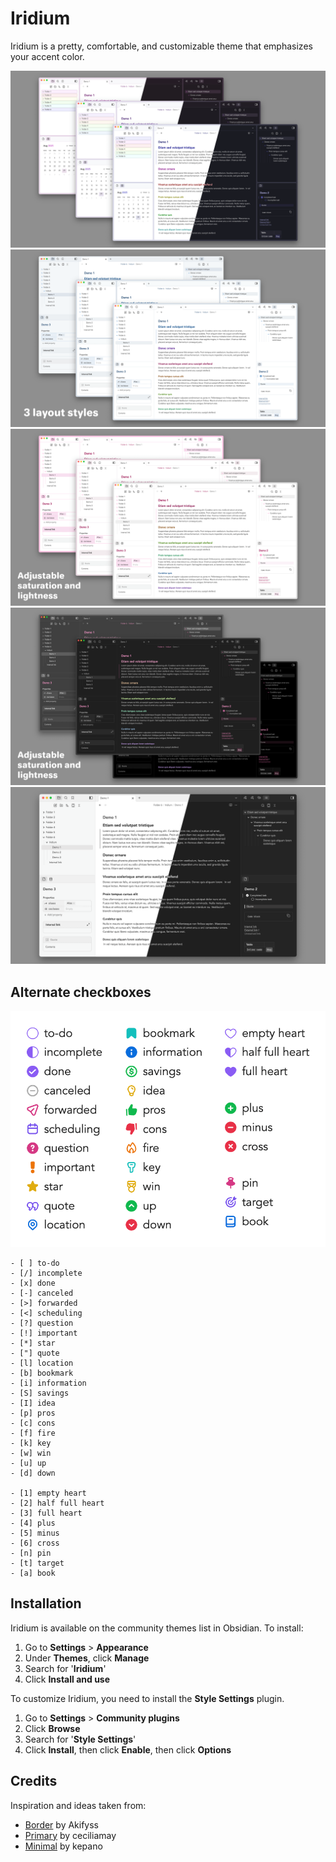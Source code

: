 # Iridium
Iridium is a pretty, comfortable, and customizable theme that emphasizes your accent color.

![](Images/cover.png)
![](Images/layouts.png)
![](Images/light.png)
![](Images/dark.png)
![](Images/gray.png)

## Alternate checkboxes
![](Images/checkboxes.png)

```
- [ ] to-do
- [/] incomplete
- [x] done
- [-] canceled
- [>] forwarded
- [<] scheduling
- [?] question
- [!] important
- [*] star
- ["] quote
- [l] location
- [b] bookmark
- [i] information
- [S] savings
- [I] idea
- [p] pros
- [c] cons
- [f] fire
- [k] key
- [w] win
- [u] up
- [d] down

- [1] empty heart
- [2] half full heart
- [3] full heart
- [4] plus
- [5] minus
- [6] cross
- [n] pin
- [t] target
- [a] book
```

## Installation
Iridium is available on the community themes list in Obsidian. To install: 
1. Go to **Settings** > **Appearance**
2. Under **Themes**, click **Manage**
3. Search for '**Iridium**'
4. Click **Install and use**

To customize Iridium, you need to install the **Style Settings** plugin.
1. Go to **Settings** > **Community plugins**
2. Click **Browse**
3. Search for '**Style Settings**'
4. Click **Install**, then click **Enable**, then click **Options**

## Credits
Inspiration and ideas taken from:
- [Border](https://github.com/Akifyss/obsidian-border) by Akifyss
- [Primary](https://github.com/primary-theme/obsidian) by ceciliamay
- [Minimal](https://github.com/kepano/obsidian-minimal) by kepano
